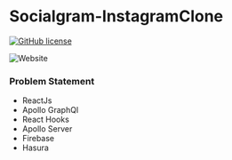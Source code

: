 # Socialgram-InstagramClone

<a href="https://github.com/Vivekgupta2227/Socialgram-InstagramClone/blob/master/LICENSE"><img alt="GitHub license" src="https://img.shields.io/github/license/Vivekgupta2227/Socialgram-InstagramClone"></a>

![Website](https://img.shields.io/website?url=https%3A%2F%2Fsocialgram.now.sh)

### Problem Statement

* ReactJs
* Apollo GraphQl
* React Hooks
* Apollo Server
* Firebase
* Hasura
